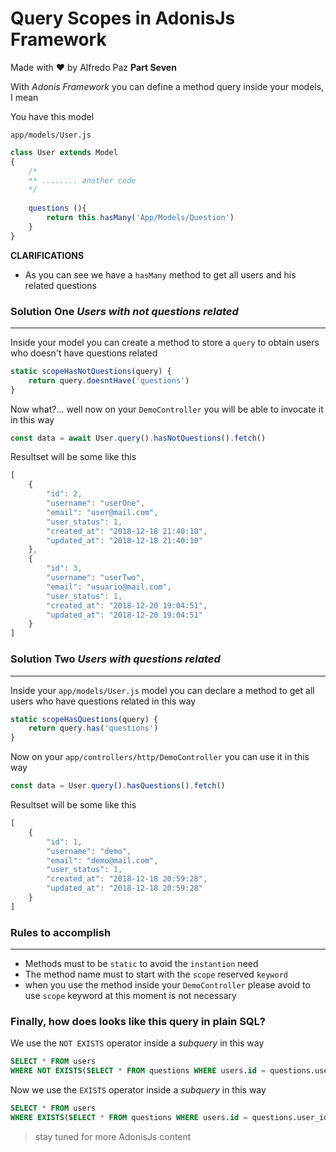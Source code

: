 # Query Scopes in AdonisJs Framework

Made with ❤️ by Alfredo Paz **Part Seven**



With *Adonis Framework* you can define a method query inside your models, I mean



You have this model

`app/models/User.js`

```javascript
class User extends Model
{
    /*
    ** ........ another code
    */
    
    questions (){
        return this.hasMany('App/Models/Question')
    }
}
```



**CLARIFICATIONS**

* As you can see we have a `hasMany` method to get all users and his related questions



### Solution One *Users with not questions related*

______

Inside your model you can create a method to store a `query` to obtain users who doesn't have questions related

```javascript
static scopeHasNotQuestions(query) {
    return query.doesntHave('questions')
}
```



Now what?... well now on your `DemoController` you will be able to invocate it in this way

```javascript
const data = await User.query().hasNotQuestions().fetch()
```



Resultset will be some like this

```javascript
[
    {
        "id": 2,
        "username": "userOne",
        "email": "user@mail.com",
        "user_status": 1,
        "created_at": "2018-12-18 21:40:10",
        "updated_at": "2018-12-18 21:40:10"
    },
    {
        "id": 3,
        "username": "userTwo",
        "email": "usuario@mail.com",
        "user_status": 1,
        "created_at": "2018-12-20 19:04:51",
        "updated_at": "2018-12-20 19:04:51"
    }
]
```



### Solution Two *Users with questions related*

______

Inside your `app/models/User.js` model you can declare a method to get all users who have questions related in this way

```javascript
static scopeHasQuestions(query) {
    return query.has('questions')
}
```



Now on your `app/controllers/http/DemoController` you can use it in this way

```javascript
const data = User.query().hasQuestions().fetch()
```



Resultset will be some like this

```javascript
[
    {
        "id": 1,
        "username": "demo",
        "email": "demo@mail.com",
        "user_status": 1,
        "created_at": "2018-12-18 20:59:28",
        "updated_at": "2018-12-18 20:59:28"
    }
]
```



### Rules to accomplish

_______________

- Methods must to be `static` to avoid the `instantion` need
- The method name must to start with the `scope` reserved `keyword`
- when you use the method inside your `DemoController` please avoid to use `scope` keyword at this moment is not necessary  



### Finally, how does looks like this query in plain SQL?

We use the `NOT EXISTS` operator inside a *subquery* in this way

```sql
SELECT * FROM users 
WHERE NOT EXISTS(SELECT * FROM questions WHERE users.id = questions.user_id);
```



Now we use the `EXISTS` operator inside a *subquery* in this way

```sql
SELECT * FROM users 
WHERE EXISTS(SELECT * FROM questions WHERE users.id = questions.user_id);
```



> stay tuned for more AdonisJs content

